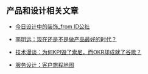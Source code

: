 
## 产品和设计相关文章
* [今日设计中的装饰_from ID公社](http://www.hi-id.com/?p=2741#more-2741)

* [李明远：现在还是不是做产品最好的时代？](https://mp.weixin.qq.com/s?__biz=MzA5ODMzMDkzOA==&mid=2661080887&idx=1&sn=4dda6d53f4ebe937e6a73be3f366d8cb)

* [技术漫谈：为何KPI毁了索尼，而OKR却成就了谷歌？](http://mp.weixin.qq.com/s/QBmbTu40psN0eaRyIa9MmQ)

* [服务设计：客户旅程地图](http://www.infoq.com/cn/articles/customer-journey-mapping)
